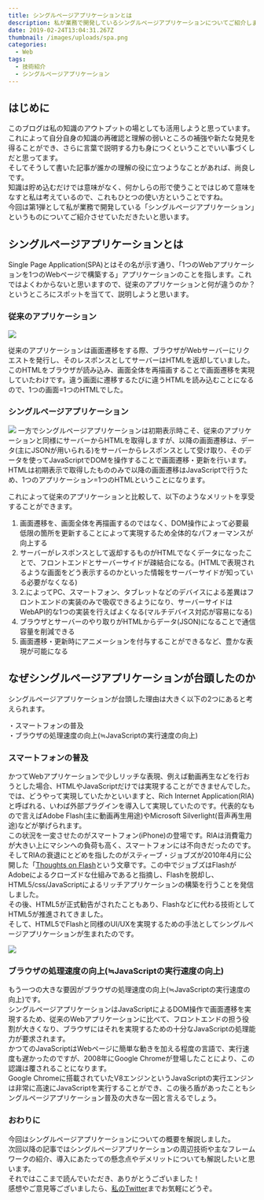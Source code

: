 ```yaml
---
title: シングルページアプリケーションとは
description: 私が業務で開発しているシングルページアプリケーションについてご紹介します
date: 2019-02-24T13:04:31.267Z
thumbnail: /images/uploads/spa.png
categories:
  - Web
tags:
  - 技術紹介
  - シングルページアプリケーション
---
```

## はじめに
このブログは私の知識のアウトプットの場としても活用しようと思っています。<br>
これによって自分自身の知識の再確認と理解の弱いところの補強や新たな発見を得ることができ、さらに言葉で説明する力も身につくということでいい事づくしだと思ってます。<br>
そしてそうして書いた記事が誰かの理解の役に立つようなことがあれば、尚良しです。<br>
知識は貯め込むだけでは意味がなく、何かしらの形で使うことではじめて意味をなすと私は考えているので、これもひとつの使い方ということですね。<br>
今回は第1弾として私が業務で開発している「シングルページアプリケーション」というものについてご紹介させていただきたいと思います。<br>

## シングルページアプリケーションとは
Single Page Application(SPA)とはその名が示す通り、「1つのWebアプリケーションを1つのWebページで構築する」アプリケーションのことを指します。これではよくわからないと思いますので、従来のアプリケーションと何が違うのか？というところにスポットを当てて、説明しようと思います。

### 従来のアプリケーション
<img src="/images/uploads/prev_app.png" />

従来のアプリケーションは画面遷移をする際、ブラウザがWebサーバーにリクエストを発行し、そのレスポンスとしてサーバーはHTMLを返却していました。このHTMLをブラウザが読み込み、画面全体を再描画することで画面遷移を実現していたわけです。違う画面に遷移するたびに違うHTMLを読み込むことになるので、1つの画面=1つのHTMLでした。

### シングルページアプリケーション
<img src="/images/uploads/SPA.png" />
一方でシングルページアプリケーションは初期表示時こそ、従来のアプリケーションと同様にサーバーからHTMLを取得しますが、以降の画面遷移は、データ(主にJSONが用いられる)をサーバーからレスポンスとして受け取り、そのデータを使ってJavaScriptでDOMを操作することで画面遷移・更新を行います。HTMLは初期表示で取得したもののみで以降の画面遷移はJavaScriptで行うため、1つのアプリケーション=1つのHTMLということになります。

これによって従来のアプリケーションと比較して、以下のようなメリットを享受することができます。<br>
1. 画面遷移を、画面全体を再描画するのではなく、DOM操作によって必要最低限の箇所を更新することによって実現するため全体的なパフォーマンスが向上する<br>
2. サーバーがレスポンスとして返却するものがHTMLでなくデータになったことで、フロントエンドとサーバーサイドが疎結合になる。(HTMLで表現されるような画面をどう表示するのかといった情報をサーバーサイドが知っている必要がなくなる)<br>
3. 2.によってPC、スマートフォン、タブレットなどのデバイスによる差異はフロントエンドの実装のみで吸収できるようになり、サーバーサイドはWebAPI的な1つの実装を行えばよくなる(マルチデバイス対応が容易になる)<br>
4. ブラウザとサーバーのやり取りがHTMLからデータ(JSON)になることで通信容量を削減できる<br>
5. 画面遷移・更新時にアニメーションを付与することができるなど、豊かな表現が可能になる<br>

## なぜシングルページアプリケーションが台頭したのか

シングルページアプリケーションが台頭した理由は大きく以下の2つにあると考えられます。<br>

・スマートフォンの普及<br>
・ブラウザの処理速度の向上(≒JavaScriptの実行速度の向上)<br>

### スマートフォンの普及

かつてWebアプリケーションで少しリッチな表現、例えば動画再生などを行おうとした場合、HTMLやJavaScriptだけでは実現することができませんでした。では、どうやって実現していたかといいますと、Rich Internet Application(RIA)と呼ばれる、いわば外部プラグインを導入して実現していたのです。代表的なもので言えばAdobe Flash(主に動画再生用途)やMicrosoft Silverlight(音声再生用途)などが挙げられます。<br>
この状況を一変させたのがスマートフォン(iPhone)の登場です。RIAは消費電力が大きい上にマシンへの負荷も高く、スマートフォンには不向きだったのです。そしてRIAの衰退にとどめを指したのがスティーブ・ジョブズが2010年4月に公開した「<a href="https://www.apple.com/hotnews/thoughts-on-flash/">Thoughts on Flash</a>という文章です。この中でジョブズはFlashがAdobeによるクローズドな仕組みであると指摘し、Flashを脱却し、HTML5/css/JavaScriptによるリッチアプリケーションの構築を行うことを発信しました。<br>
その後、HTML5が正式勧告がされたこともあり、Flashなどに代わる技術としてHTML5が推進されてきました。<br>
そして、HTML5でFlashと同様のUI/UXを実現するための手法としてシングルページアプリケーションが生まれたのです。

<img src="/images/uploads/541334636_42c1c58fc2_z.jpg" />

### ブラウザの処理速度の向上(≒JavaScriptの実行速度の向上)
もう一つの大きな要因がブラウザの処理速度の向上(≒JavaScriptの実行速度の向上)です。<br>
シングルページアプリケーションはJavaScriptによるDOM操作で画面遷移を実現するため、従来のWebアプリケーションに比べて、フロントエンドの担う役割が大きくなり、ブラウザにはそれを実現するための十分なJavaScriptの処理能力が要求されます。<br>
かつてのJavaScriptはWebページに簡単な動きを加える程度の言語で、実行速度も遅かったのですが、2008年にGoogle Chromeが登場したことにより、この認識は覆されることになります。<br>
Google Chromeに搭載されていたV8エンジンというJavaScriptの実行エンジンは非常に高速にJavaScriptを実行することができ、この後ろ盾があったこともシングルページアプリケーション普及の大きな一因と言えるでしょう。

### おわりに
今回はシングルページアプリケーションについての概要を解説しました。<br>
次回以降の記事ではシングルページアプリケーションの周辺技術や主なフレームワークの紹介、導入にあたっての懸念点やデメリットについても解説したいと思います。<br>
それではここまで読んでいただき、ありがとうございました！<br>
感想やご意見等ございましたら、<a href="https://twitter.com/RinGoku98">私のTwitter</a>までお気軽にどうぞ。

